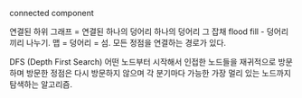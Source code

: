 connected component

연결된 하위 그래프 = 연결된 하나의 덩어리
하나의 덩어리 그 잡채
flood fill - 덩어리끼리 나누기.
맵 = 덩어리 = 섬. 
모든 정점을 연결하는 경로가 있다.


DFS (Depth First Search)
어떤 노드부터 시작해서 인접한 노드들을 재귀적으로 방문하며 방문한 정점은 다시 방문하지 않으며 각 분기마다 가능한 가장 멀리 있는 노드까지 탐색하는 알고리즘.